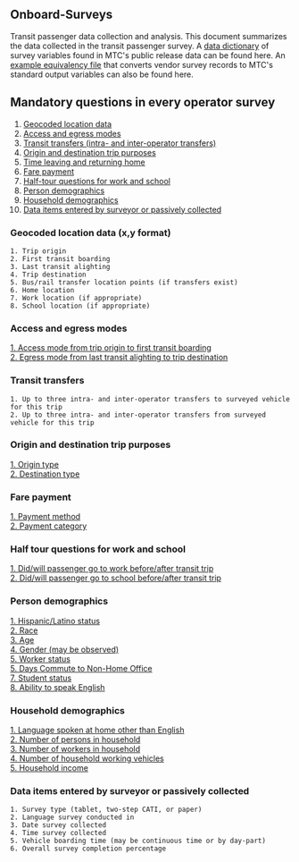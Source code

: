 
## Onboard-Surveys

Transit passenger data collection and analysis. This document summarizes the data collected in the transit passenger survey. A [data dictionary](data_dictionary.md) of survey variables found in MTC's public release data can be found here. An [example equivalency file](variable_dictionary.md) that converts vendor survey records to MTC's standard output variables can also be found here.


## Mandatory questions in every operator survey

1.  [Geocoded location data](#geocoded-location-data)  
2.  [Access and egress modes](#access-and-egress-modes)  
3.  [Transit transfers (intra- and inter-operator transfers)](#transit-transfers)  
4.  [Origin and destination trip purposes](#origin-and-destination-trip-purposes)  
5.  [Time leaving and returning home](#time-leaving-and-returning-home)  
6.  [Fare payment](#fare-payment)  
7.  [Half-tour questions for work and school](#half-tour-questions-for-work-and-school)  
8.  [Person demographics](#person-demographics)  
9.  [Household demographics](#household-demographics)  
10. [Data items entered by surveyor or passively collected](#data-items-entered-by-surveyor-or-passively-collected)  
 


### Geocoded location data (x,y format)
```
1. Trip origin  
2. First transit boarding  
3. Last transit alighting  
4. Trip destination  
5. Bus/rail transfer location points (if transfers exist)  
6. Home location  
7. Work location (if appropriate)  
8. School location (if appropriate)  
```

### Access and egress modes

[1. Access mode from trip origin to first transit boarding](access.md)  
[2. Egress mode from last transit alighting to trip destination](egress.md)  

### Transit transfers
```
1. Up to three intra- and inter-operator transfers to surveyed vehicle for this trip  
2. Up to three intra- and inter-operator transfers from surveyed vehicle for this trip  
```

### Origin and destination trip purposes

[1. Origin type](origin.md)  
[2. Destination type](destination.md)  


### Fare payment
[1. Payment method](fare.md/#payment-method)  
[2. Payment category](fare.md/#payment-category)  

### Half tour questions for work and school
[1. Did/will passenger go to work before/after transit trip](work_half-tour.md)   
[2. Did/will passenger go to school before/after transit trip](school_half-tour.md)  


### Person demographics

[1. Hispanic/Latino status](person.md)    
[2. Race](person.md/#race)    
[3. Age](person.md/#age)    
[4. Gender (may be observed)](person.md/#gender)    
[5. Worker status](person.md/#worker-status)  
[5. Days Commute to Non-Home Office](person.md/#commute)    
[7. Student status](person.md/#student-status)    
[8. Ability to speak English](person.md/#ability-to-speak-english)    


### Household demographics

[1. Language spoken at home other than English](household.md/#language-spoken-at-home)  
[2. Number of persons in household](household.md/#number-of-persons-in-household)    
[3. Number of workers in household](household.md/#number-of-workers-in-household)    
[4. Number of household working vehicles](household.md/#number-of-household-working-vehicles)    
[5. Household income](household.md/#household-income)    

### Data items entered by surveyor or passively collected
```
1. Survey type (tablet, two-step CATI, or paper)  
2. Language survey conducted in  
3. Date survey collected   
4. Time survey collected   
5. Vehicle boarding time (may be continuous time or by day-part)  
6. Overall survey completion percentage  
```
 

